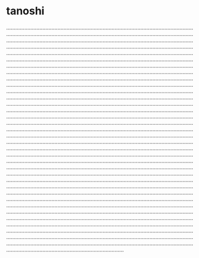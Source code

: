 # tanoshi

..................................................................................................................................................................................................................................................................................................................................................................................................................................................................................................................................................................................................................................................................................................................................................................................................................................................................................................................................................................................................................................................................................................................................................................................................................................................................................................................................................................................................................................................................................................................................................................................................................................................................................................................................................................................................................................................................................................................................................................................................................................................................................................................................................................................................................................................................................................................................................................................................................................................................................................................................................................................................................................................................................................................................................................................................................................................................................................................................................................................................................................................................................................................................................................................................................................................................................................................................................................................................................................................................................................................................................................................................................................................................................................................................................................................................................................................................................................................................................................................................................................................................................................................................................................................................................................................................................................................................................................................................................................................................................................................................................................................................